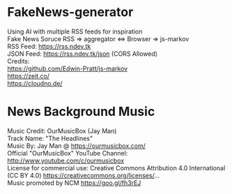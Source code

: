 # FakeNews-generator
Using AI with multiple RSS feeds for inspiration  
Fake News Soruce RSS => aggregator <=> Browser => js-markov  
RSS Feed: https://rss.ndev.tk  
JSON Feed: https://rss.ndev.tk/json (CORS Allowed)  
Credits:  
https://github.com/Edwin-Pratt/js-markov  
https://zeit.co/  
https://cloudno.de/

# News Background Music
Music Credit: OurMusicBox (Jay Man)  
Track Name: "The Headlines"  
Music By: Jay Man @ https://ourmusicbox.com/  
Official "OurMusicBox" YouTube Channel: http://www.youtube.com/c/ourmusicbox  
License for commercial use: Creative Commons Attribution 4.0 International (CC BY 4.0) https://creativecommons.org/licenses/...  
Music promoted by NCM https://goo.gl/fh3rEJ
